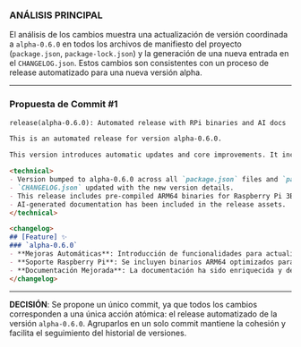 ### **ANÁLISIS PRINCIPAL**

El análisis de los cambios muestra una actualización de versión coordinada a `alpha-0.6.0` en todos los archivos de manifiesto del proyecto (`package.json`, `package-lock.json`) y la generación de una nueva entrada en el `CHANGELOG.json`. Estos cambios son consistentes con un proceso de release automatizado para una nueva versión alpha.

---

### **Propuesta de Commit #1**

```markdown
release(alpha-0.6.0): Automated release with RPi binaries and AI docs

This is an automated release for version alpha-0.6.0.

This version introduces automatic updates and core improvements. It includes optimized ARM64 binaries specifically compiled for Raspberry Pi 3B+, along with AI-enhanced documentation to provide better clarity and guidance.

<technical>
- Version bumped to alpha-0.6.0 across all `package.json` files and `package-lock.json`.
- `CHANGELOG.json` updated with the new version details.
- This release includes pre-compiled ARM64 binaries for Raspberry Pi 3B+.
- AI-generated documentation has been included in the release assets.
</technical>

<changelog>
## [Feature] ✨
### `alpha-0.6.0`
- **Mejoras Automáticas**: Introducción de funcionalidades para actualizaciones automáticas y mejoras del núcleo.
- **Soporte Raspberry Pi**: Se incluyen binarios ARM64 optimizados para Raspberry Pi 3B+.
- **Documentación Mejorada**: La documentación ha sido enriquecida y detallada mediante IA.
</changelog>
```

---

**DECISIÓN**: Se propone un único commit, ya que todos los cambios corresponden a una única acción atómica: el release automatizado de la versión `alpha-0.6.0`. Agruparlos en un solo commit mantiene la cohesión y facilita el seguimiento del historial de versiones.
